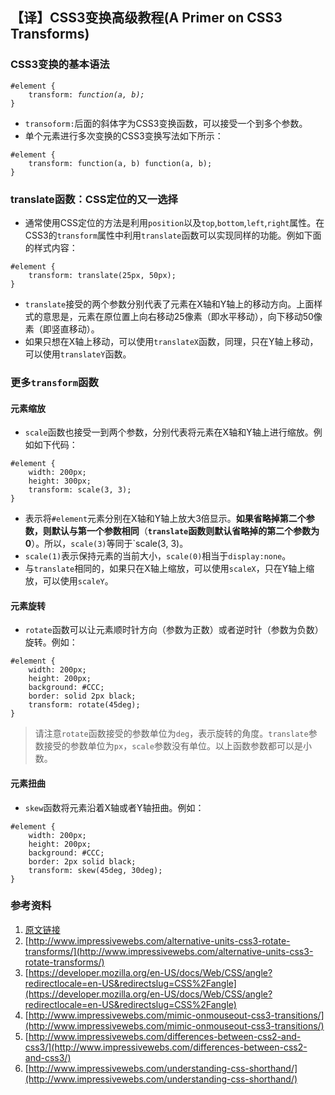 【译】CSS3变换高级教程(A Primer on CSS3 Transforms)
---
### CSS3变换的基本语法
<pre><code>#element {
	transform: <i>function(a, b);</i>
}
</code></pre>
*	`transoform:`后面的斜体字为CSS3变换函数，可以接受一个到多个参数。
*	单个元素进行多次变换的CSS3变换写法如下所示：
<pre><code>#element {
	transform: function(a, b) function(a, b);
}
</code></pre>

### **translate**函数：CSS定位的又一选择
*	通常使用CSS定位的方法是利用`position`以及`top`,`bottom`,`left`,`right`属性。在CSS3的`transform`属性中利用`translate`函数可以实现同样的功能。例如下面的样式内容：
<pre><code>#element {
	transform: translate(25px, 50px);
}
</code></pre>
*	`translate`接受的两个参数分别代表了元素在X轴和Y轴上的移动方向。上面样式的意思是，元素在原位置上向右移动25像素（即水平移动），向下移动50像素（即竖直移动）。
*	如果只想在X轴上移动，可以使用`translateX`函数，同理，只在Y轴上移动，可以使用`translateY`函数。

### 更多`transform`函数
#### 元素缩放
*	`scale`函数也接受一到两个参数，分别代表将元素在X轴和Y轴上进行缩放。例如如下代码：
<pre><code>#element {
	width: 200px;
	height: 300px;
	transform: scale(3, 3);
}
</code></pre>
*	表示将`#element`元素分别在X轴和Y轴上放大3倍显示。**如果省略掉第二个参数，则默认与第一个参数相同**（**`translate`函数则默认省略掉的第二个参数为0**）。所以，`scale(3)`等同于`scale(3, 3)。
*	`scale(1)`表示保持元素的当前大小，`scale(0)`相当于`display:none`。
*	与`translate`相同的，如果只在X轴上缩放，可以使用`scaleX`，只在Y轴上缩放，可以使用`scaleY`。

#### 元素旋转
*	`rotate`函数可以让元素顺时针方向（参数为正数）或者逆时针（参数为负数）旋转。例如：
<pre><code>#element {
	width: 200px;
	height: 200px;
	background: #CCC;
	border: solid 2px black;
	transform: rotate(45deg);
}
</code></pre>
>	请注意`rotate`函数接受的参数单位为`deg`，表示旋转的角度。`translate`参数接受的参数单位为`px`，`scale`参数没有单位。以上函数参数都可以是小数。

#### 元素扭曲
*	`skew`函数将元素沿着X轴或者Y轴扭曲。例如：
<pre><code>#element {
	width: 200px;
	height: 200px;
	background: #CCC;
	border: 2px solid black;
	transform: skew(45deg, 30deg);
}
</code></pre>


### 参考资料
1.	[原文链接](http://www.sitepoint.com/a-primer-on-css3-transforms/)
2.	[http://www.impressivewebs.com/alternative-units-css3-rotate-transforms/](http://www.impressivewebs.com/alternative-units-css3-rotate-transforms/)
3.	[https://developer.mozilla.org/en-US/docs/Web/CSS/angle?redirectlocale=en-US&redirectslug=CSS%2Fangle](https://developer.mozilla.org/en-US/docs/Web/CSS/angle?redirectlocale=en-US&redirectslug=CSS%2Fangle)
4.	[http://www.impressivewebs.com/mimic-onmouseout-css3-transitions/](http://www.impressivewebs.com/mimic-onmouseout-css3-transitions/)
5.	[http://www.impressivewebs.com/differences-between-css2-and-css3/](http://www.impressivewebs.com/differences-between-css2-and-css3/)
6.	[http://www.impressivewebs.com/understanding-css-shorthand/](http://www.impressivewebs.com/understanding-css-shorthand/)